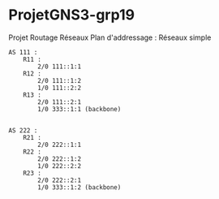 # ProjetGNS3-grp19
Projet Routage Réseaux
Plan d'addressage : Réseaux simple

	AS 111 :
	 	R11 : 
			2/0 111::1:1
		R12 : 
			2/0 111::1:2
			1/0 111::2:2
		R13 : 
			2/0 111::2:1
			1/0 333::1:1 (backbone)


	AS 222 :
	 	R21 : 
			2/0 222::1:1
		R22 : 
			2/0 222::1:2
			1/0 222::2:2
		R23 : 
			2/0 222::2:1
			1/0 333::1:2 (backbone)

			
			
